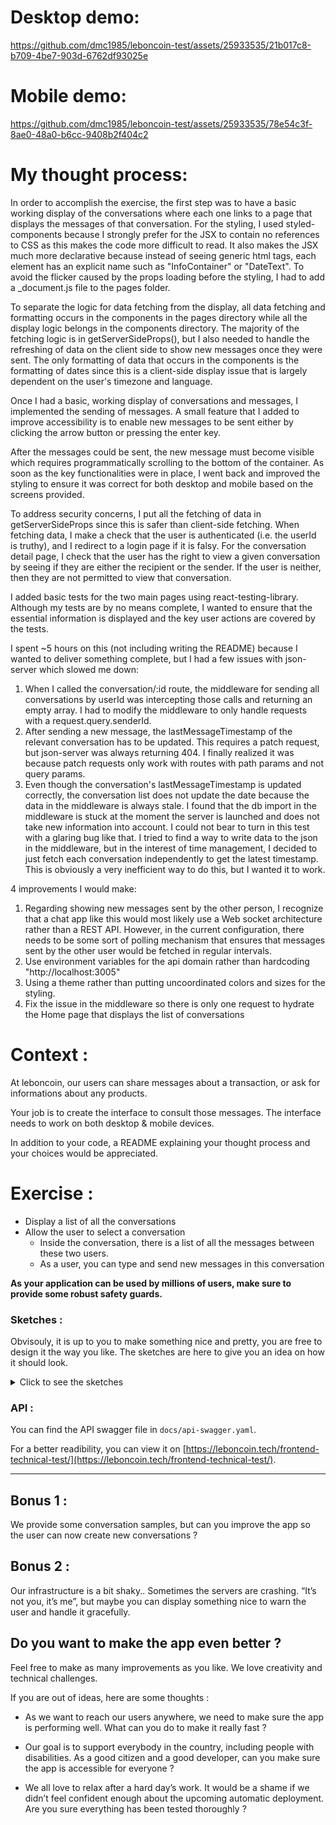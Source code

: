 # Desktop demo:

https://github.com/dmc1985/leboncoin-test/assets/25933535/21b017c8-b709-4be7-903d-6762df93025e

# Mobile demo:


https://github.com/dmc1985/leboncoin-test/assets/25933535/78e54c3f-8ae0-48a0-b6cc-9408b2f404c2


# My thought process:

In order to accomplish the exercise, the first step was to have a basic working display of the conversations where each one links to a page that
displays the messages of that conversation. For the styling, I used styled-components because I strongly prefer for the JSX to contain no references to 
CSS as this makes the code more difficult to read. It also makes the JSX much more declarative because instead of seeing generic html tags, 
each element has an explicit name such as "InfoContainer" or "DateText". To avoid the flicker caused by the props loading before the styling, I
had to add a _document.js file to the pages folder.

To separate the logic for data fetching from the display, all data fetching and formatting occurs in the components in the pages directory
while all the display logic belongs in the components directory. The majority of the fetching logic is in getServerSideProps(),
but I also needed to handle the refreshing of data on the client side to show new messages once they were sent. The only formatting of data that occurs
in the components is the formatting of dates since this is a client-side display issue that is largely dependent on the user's timezone and language.

Once I had a basic, working display of conversations and messages, I implemented the sending of messages. A small feature that I added to improve
accessibility is to enable new messages to be sent either by clicking the arrow button or pressing the enter key.

After the messages could be sent, the new message must become visible which requires programmatically scrolling to the bottom of the container.
As soon as the key functionalities were in place, I went back and improved the styling to ensure it was correct for both desktop and mobile based on the screens provided.

To address security concerns, I put all the fetching of data in getServerSideProps since this is safer than client-side fetching. 
When fetching data, I make a check that the user is authenticated (i.e. the userId is truthy), and I redirect to a login page if it is falsy. 
For the conversation detail page, I check that the user has the right to view a given conversation by seeing if they are either the recipient or the sender.
If the user is neither, then they are not permitted to view that conversation.

I added basic tests for the two main pages using react-testing-library. Although my tests are by no means complete, I wanted to ensure that the essential 
information is displayed and the key user actions are covered by the tests.

I spent ~5 hours on this (not including writing the README) because I wanted to deliver something complete, but I had a few issues with json-server which slowed me down: 
1. When I called the conversation/:id route, the middleware for sending all conversations by userId was intercepting those calls and returning an empty array. 
I had to modify the middleware to only handle requests with a request.query.senderId.
2. After sending a new message, the lastMessageTimestamp of the relevant conversation has to be updated. This requires a patch request, but json-server 
was always returning 404. I finally realized it was because patch requests only work with routes with path params and not query params.
3. Even though the conversation's lastMessageTimestamp is updated correctly, the conversation list does not update the date because the data in the middleware
is always stale. I found that the db import in the middleware is stuck at the moment the server is launched and does not take new information into account.
I could not bear to turn in this test with a glaring bug like that. I tried to find a way to write data to the json in the middleware, but in the interest of time management,
I decided to just fetch each conversation independently to get the latest timestamp. This is obviously a very inefficient way to do this, but I
wanted it to work.

4 improvements I would make:
1. Regarding showing new messages sent by the other person, I recognize that a chat app like this would most likely use a Web socket architecture rather 
than a REST API. However, in the current configuration, there needs to be some sort of polling mechanism that ensures that messages sent by the other user 
would be fetched in regular intervals. 
2. Use environment variables for the api domain rather than hardcoding "http://localhost:3005"
3. Using a theme rather than putting uncoordinated colors and sizes for the styling.
4. Fix the issue in the middleware so there is only one request to hydrate the Home page that displays the list of conversations


# Context :

At leboncoin, our users can share messages about a transaction, or ask for informations about any products.

Your job is to create the interface to consult those messages.
The interface needs to work on both desktop & mobile devices.

In addition to your code, a README explaining your thought process and your choices would be appreciated.

# Exercise :

- Display a list of all the conversations
- Allow the user to select a conversation
  - Inside the conversation, there is a list of all the messages between these two users.
  - As a user, you can type and send new messages in this conversation

**As your application can be used by millions of users, make sure to provide some robust safety guards.**

### Sketches :

Obvisouly, it is up to you to make something nice and pretty, you are free to design it the way you like. The sketches are here to give you an idea on how it should look.

<details>
  <summary>Click to see the sketches</summary>
  
Mobile list :

![](./sketches/list-mobile.jpg)

Desktop list :

![](./sketches/list-desktop.jpg)

Mobile conversation :

![](./sketches/conv-mobile.jpg)

Desktop conversation :

![](./sketches/conv-desktop.jpg)

</details>

### API :

You can find the API swagger file in `docs/api-swagger.yaml`.

For a better readibility, you can view it on [https://leboncoin.tech/frontend-technical-test/](https://leboncoin.tech/frontend-technical-test/).

---

## Bonus 1 :

We provide some conversation samples, but can you improve the app so the user can now create new conversations ?

## Bonus 2 :

Our infrastructure is a bit shaky.. Sometimes the servers are crashing. “It’s not you, it’s me”, but maybe you can display something nice to warn the user and handle it gracefully.

## Do you want to make the app even better ?

Feel free to make as many improvements as you like.
We love creativity and technical challenges.

If you are out of ideas, here are some thoughts :

- As we want to reach our users anywhere, we need to make sure the app is performing well. What can you do to make it really fast ?

- Our goal is to support everybody in the country, including people with disabilities. As a good citizen and a good developer, can you make sure the app is accessible for everyone ?

- We all love to relax after a hard day’s work. It would be a shame if we didn’t feel confident enough about the upcoming automatic deployment. Are you sure everything has been tested thoroughly ?
